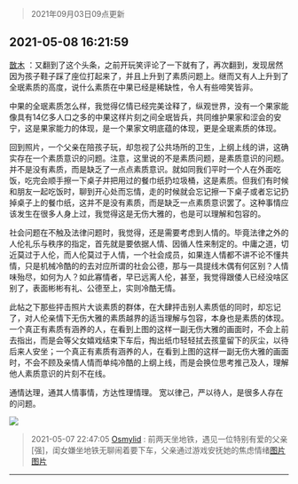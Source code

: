 > 2021年09月03日09点更新
<link rel="stylesheet" href="https://cdn.jsdelivr.net/gh/taotie6/sampleJSON@main/css/photo_show.css">


 ## 2021-05-08 16:21:59 

 [㪚木](https://www.coolapk.com/feed/26842377?shareKey=NzJmNGU5ZGZiMzY0NjEzMTc3ZjU~) ：又翻到了这个头条，之前开玩笑评论了一下就有了，再次翻到，发现居然因为孩子鞋子踩了座位打起来了，并且上升到了素质问题上。继而又有人上升到了全珉素质的高度，说什么素质在中果已经是稀缺性，令人有些啼笑皆非。

中果的全珉素质怎么样，我觉得亿情已经完美诠释了，纵观世界<!--break-->，没有一个果家能像具有14亿多人口之多的中果这样片刻之间全珉皆兵，共同维护果家和涩会的安宁，这是果家能力的体现，是一个果家文明底蕴的体现，更是全珉素质的体现。

回到照片，一个父亲在陪孩子玩，却忽视了公共场所的卫生，上纲上线的讲，这确实存在一个素质意识的问题。注意，这里说的不是素质问题，是素质意识的问题。并不是没有素质，而是缺乏了一点点素质意识。就如同我们平时一个人在外面吃饭，吃完会顺手擦一下桌子并把用过的餐巾纸扔垃圾桶，这是素质。但我们有时候和朋友一起吃饭时，聊到开心处而忘情，走的时候就会忘记擦一下桌子或者忘记扔掉桌子上的餐巾纸，这并不是没有素质，而是缺乏一点素质意识罢了。这种事情应该发生在很多人身上过，我觉得这是无伤大雅的，也是可以理解和包容的。

社会问题在不触及法律问题时，我觉得，还是需要考虑到人情的。毕竟法律之外的人伦礼乐与秩序的指定，首先就是要依据人情、因循人性来制定的。中庸之道，切近莫过于人伦，而人伦莫过于人情，一个社会成员，如果连人情都不讲不论不懂共情，只是机械冷酷的的去对应所谓的社会公德，那与一具提线木偶有何区别？人情味殆尽，如何为人？如此寡情者，早已远离人伦，甚至，我觉得跟倭人已经没啥区别了，表面彬彬有礼、公德至上，实则冷酷无情。

此帖之下那些抨击照片大谈素质的群体，在大肆抨击别人素质低的同时，却忘记了，对人伦亲情下无伤大雅的素质越界的适当理解与包容，本身也是素质的体现。
一个真正有素质有涵养的人，在看到上图的这样一副无伤大雅的画面时，不会上前去指出，而是会等父女嬉戏结束下车后，掏出纸巾轻轻拭去孩童留下的灰尘，以待后来人安坐；一个真正有素质有涵养的人，在看到上图的这样一副无伤大雅的画面时，不会不顾及亲情人情而单纯冷酷的上纲上线，而是会换位思考推己及人，理解他人素质意识的片刻不在线。

通情达理，通其人情事情，方达性理情理。
宽以律己，严以待人，是很多人存在的问题。 

<div class="album">
<img class="img-item" src="http://image.coolapk.com/feed/2019/0414/11/1081091_1555213610_192@320x240.gif" />
</div>

> 2021-05-07 22:47:05 
> [Osmylid](https://www.coolapk.com/feed/26827963?shareKey=ZDBlODlmZWE0NTRkNjEzMTc3ZjU~) : 前两天坐地铁，遇见一位特别有爱的父亲[强]，闺女嫌坐地铁无聊闹着要下车，父亲通过游戏安抚她的焦虑情绪 ​​​ 
[图片](http://image.coolapk.com/feed/2021/0507/22/1432241_a9e95274_8822_9245@2014x2686.jpeg)
[图片](http://image.coolapk.com/feed/2021/0507/22/1432241_54808341_8822_9248@2457x2457.jpeg)

 ------- 


